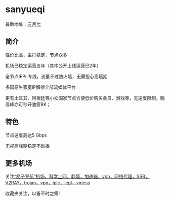 # sanyueqi

最新地址：[三月七](https://xn--7gql113q.com/#/register?code=ObVBWsO8)

## 简介

性价比高，主打稳定，节点众多

机场已稳定运营五年（其中公开上线运营已2年）

全节点IEPL专线，流量不过防火墙，无需担心高墙期

多国原生家宽IP解锁全部流媒体平台

更有土耳其、阿根廷等小众国家节点方便低价购买会员、游戏等，无速度限制，晚高峰亦可秒开油管8K；

## 特色

节点速度高达5 Gbps

无视高峰期稳定不动摇

## 更多机场

关注[“梯子导航”机场，科学上网，翻墙，加速器，vpn，网络代理，SSR，V2RAY，trojan，vpn，iplc，iepl，vmess](https://tzdaohang.com/)

收藏夹关注，以备不时之需!
